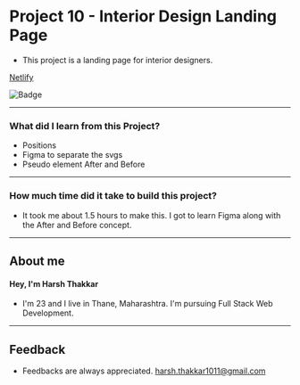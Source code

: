 # **Project 10 - Interior Design Landing Page**

- This project is a landing page for interior designers. 

[Netlify](https://interior-design-landing-page-harshcodes.netlify.app/)

![Badge](https://img.shields.io/badge/Netlify-Link-green)

---

### **What did I learn from this Project?**

- Positions
- Figma to separate the svgs
- Pseudo element After and Before

---

### **How much time did it take to build this project?**

- It took me about 1.5 hours to make this. I got to learn Figma along with the After and Before concept.

---

## **About me**

#### **Hey, I'm Harsh Thakkar**

- I'm 23 and I live in Thane, Maharashtra. I'm pursuing Full Stack Web Development.

---

## **Feedback**
- Feedbacks are always appreciated. harsh.thakkar1011@gmail.com